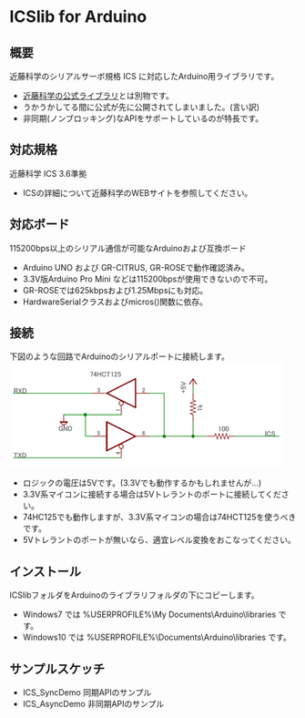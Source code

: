 ICSlib for Arduino
=========

## 概要
近藤科学のシリアルサーボ規格 ICS に対応したArduino用ライブラリです。
* [近藤科学の公式ライブラリ](https://kondo-robot.com/faq/ics-library-a2)とは別物です。
* うかうかしてる間に公式が先に公開されてしまいました。(言い訳)
* 非同期(ノンブロッキング)なAPIをサポートしているのが特長です。

## 対応規格
近藤科学 ICS 3.6準拠
* ICSの詳細について近藤科学のWEBサイトを参照してください。

## 対応ボード
115200bps以上のシリアル通信が可能なArduinoおよび互換ボード
* Arduino UNO および GR-CITRUS, GR-ROSEで動作確認済み。
* 3.3V版Arduino Pro Mini などは115200bpsが使用できないので不可。
* GR-ROSEでは625kbpsおよび1.25Mbpsにも対応。
* HardwareSerialクラスおよびmicros()関数に依存。

## 接続
下図のような回路でArduinoのシリアルポートに接続します。
![接続図](connect.png)
* ロジックの電圧は5Vです。(3.3Vでも動作するかもしれませんが…)
* 3.3V系マイコンに接続する場合は5Vトレラントのポートに接続してください。
* 74HC125でも動作しますが、3.3V系マイコンの場合は74HCT125を使うべきです。
* 5Vトレラントのポートが無いなら、適宜レベル変換をおこなってください。

## インストール
ICSlibフォルダをArduinoのライブラリフォルダの下にコピーします。
* Windows7 では %USERPROFILE%\My Documents\Arduino\libraries です。
* Windows10 では %USERPROFILE%\Documents\Arduino\libraries です。

## サンプルスケッチ
* ICS_SyncDemo 同期APIのサンプル
* ICS_AsyncDemo 非同期APIのサンプル

